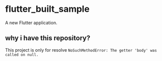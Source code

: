 # flutter_built_sample

A new Flutter application.

## why i have this repository?

This project is only for resolve ```NoSuchMethodError: The getter 'body' was called on null.```
